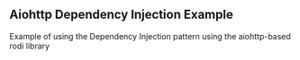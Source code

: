 ## Aiohttp Dependency Injection Example
Example of using the Dependency Injection pattern using the aiohttp-based rodi library